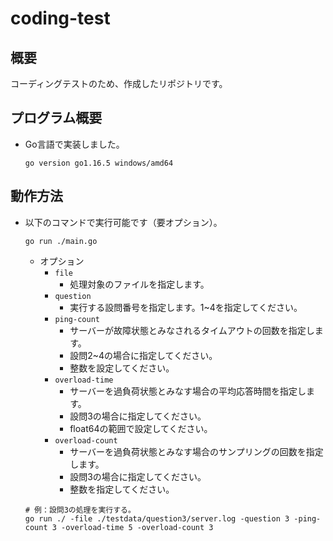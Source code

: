# coding-test
## 概要
コーディングテストのため、作成したリポジトリです。

## プログラム概要
- Go言語で実装しました。
    ```
    go version go1.16.5 windows/amd64
    ```

## 動作方法
- 以下のコマンドで実行可能です（要オプション）。
    ```
    go run ./main.go
    ```
    - オプション
        - `file`
            - 処理対象のファイルを指定します。
        - `question`
            - 実行する設問番号を指定します。1~4を指定してください。
        - `ping-count`
            - サーバーが故障状態とみなされるタイムアウトの回数を指定します。
            - 設問2~4の場合に指定してください。
            - 整数を設定してください。
        - `overload-time`
            - サーバーを過負荷状態とみなす場合の平均応答時間を指定します。
            - 設問3の場合に指定してください。
            - float64の範囲で設定してください。
        - `overload-count`
            - サーバーを過負荷状態とみなす場合のサンプリングの回数を指定します。
            - 設問3の場合に指定してください。
            - 整数を指定してください。
    ```
    # 例：設問3の処理を実行する。
    go run ./ -file ./testdata/question3/server.log -question 3 -ping-count 3 -overload-time 5 -overload-count 3
    ```
